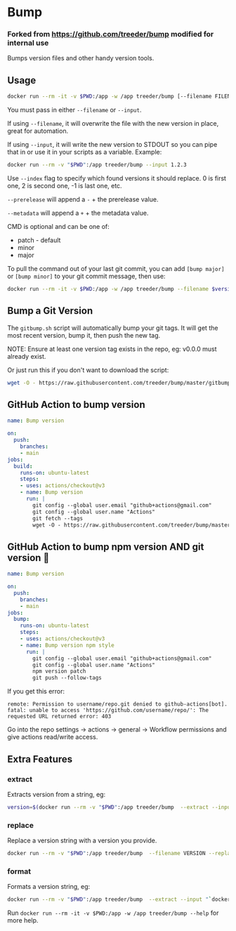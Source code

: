 # Bump

### Forked from https://github.com/treeder/bump modified for internal use
Bumps version files and other handy version tools.

## Usage

```sh
docker run --rm -it -v $PWD:/app -w /app treeder/bump [--filename FILENAME] [--input STRING] [--prerelease alpha1] [--metadata build123] [CMD]
```

You must pass in either `--filename` or `--input`.

If using `--filename`, it will overwrite the file with the new version in place, great for automation.

If using `--input`, it will write the new version to STDOUT so you can pipe that in or use it in your scripts as a variable. Example:

```sh
docker run --rm -v "$PWD":/app treeder/bump --input 1.2.3
```

Use `--index` flag to specify which found versions it should replace. 0 is first one, 2 is second one, -1 is last one, etc.

`--prerelease` will append a `-` + the prerelease value.

`--metadata` will append a `+` + the metadata value.

CMD is optional and can be one of:

* patch - default
* minor
* major

To pull the command out of your last git commit, you can add `[bump major]` or `[bump minor]` to your git commit message, then use:

```sh
docker run --rm -it -v $PWD:/app -w /app treeder/bump --filename $version_file "$(git log -1 --pretty=%B)"
```

## Bump a Git Version

The `gitbump.sh` script will automatically bump your git tags. It will get the most recent version, bump it, 
then push the new tag.

NOTE: Ensure at least one version tag exists in the repo, eg: v0.0.0 must already exist.

Or just run this if you don't want to download the script:

```sh
wget -O - https://raw.githubusercontent.com/treeder/bump/master/gitbump.sh | bash
```

## GitHub Action to bump version

```yaml
name: Bump version

on:
  push:
    branches: 
    - main
jobs:
  build:
    runs-on: ubuntu-latest
    steps:
    - uses: actions/checkout@v3
    - name: Bump version
      run: |
        git config --global user.email "github+actions@gmail.com"
        git config --global user.name "Actions"
        git fetch --tags
        wget -O - https://raw.githubusercontent.com/treeder/bump/master/gitbump.sh | bash
```

## GitHub Action to bump npm version AND git version 🤯

```yaml
name: Bump version

on:
  push:
    branches: 
    - main
jobs:
  bump:    
    runs-on: ubuntu-latest
    steps:
    - uses: actions/checkout@v3
    - name: Bump version npm style
      run: |
        git config --global user.email "github+actions@gmail.com"
        git config --global user.name "Actions"
        npm version patch
        git push --follow-tags
```

If you get this error: 

```
remote: Permission to username/repo.git denied to github-actions[bot].
fatal: unable to access 'https://github.com/username/repo/': The requested URL returned error: 403
```

Go into the repo settings -> actions -> general -> Workflow permissions and give actions read/write access.

## Extra Features

### extract

Extracts version from a string, eg: 

```sh
version=$(docker run --rm -v "$PWD":/app treeder/bump  --extract --input "`docker -v`")
```

### replace

Replace a version string with a version you provide.

```sh
docker run --rm -v "$PWD":/app treeder/bump  --filename VERSION --replace 1.2.3
```

### format

Formats a version string, eg:

```sh
docker run --rm -v "$PWD":/app treeder/bump  --extract --input "`docker -v`" --format M.m
```

Run `docker run --rm -it -v $PWD:/app -w /app treeder/bump --help` for more help.
